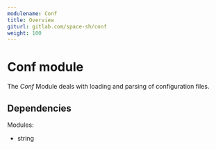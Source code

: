 ```yaml
---
modulename: Conf
title: Overview
giturl: gitlab.com/space-sh/conf
weight: 100
---
```

# Conf module

The _Conf_ Module deals with loading and parsing of configuration files.


## Dependencies

Modules:  
+ string  

